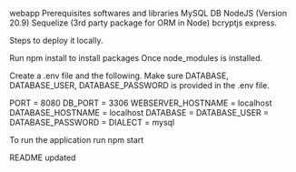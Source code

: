 webapp Prerequisites softwares and libraries MySQL DB NodeJS (Version 20.9) Sequelize (3rd party package for ORM in Node) bcryptjs express.

Steps to deploy it locally. 

Run npm install to install packages Once node_modules is installed. 

Create a .env file and the following. Make sure DATABASE, DATABASE_USER, DATABASE_PASSWORD is provided in the .env file.
 
PORT = 8080
DB_PORT = 3306
WEBSERVER_HOSTNAME = localhost
DATABASE_HOSTNAME = localhost
DATABASE = 
DATABASE_USER = 
DATABASE_PASSWORD = 
DIALECT = mysql

 
To run the application run npm start

README updated